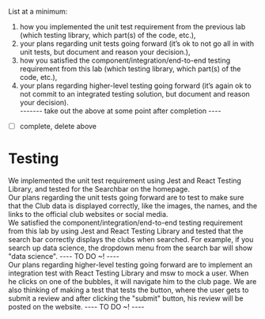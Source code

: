 List at a minimum: <br />
1) how you implemented the unit test requirement from the previous lab (which testing library, which part(s) of the code, etc.), <br />
2) your plans regarding unit tests going forward (it’s ok to not go all in with unit tests, but document and reason your decision.), <br />
3) how you satisfied the component/integration/end-to-end testing requirement from this lab (which testing library, which part(s) of the code, etc.), <br />
4) your plans regarding higher-level testing going forward (it’s again ok to not commit to an integrated testing solution, but document and reason your decision). <br />
------- take out the above at some point after completion ---- <br />
  - [ ] complete, delete above
  
# Testing 
We implemented the unit test requirement using Jest and React Testing Library, and tested for the Searchbar on the homepage. <br />
Our plans regarding the unit tests going forward are to test to make sure that the Club data is displayed correctly, like the images, the names, and the links to the official club websites or social media. <br />
We satisfied the component/integration/end-to-end testing requirement from this lab by using Jest and React Testing Library and tested that the search bar correctly displays the clubs when searched. For example, if you search up data science, the dropdown menu from the search bar will show "data science". ---- TO DO ~! ---- <br />
Our plans regarding higher-level testing going forward are to implement an integration test with React Testing Library and msw to mock a user. When he clicks on one of the bubbles, it will navigate him to the club page. We are also thinking of making a test that tests the button, where the user gets to submit a review and after clicking the "submit" button, his review will be posted on the website. ---- TO DO ~! ---- <br />
 
